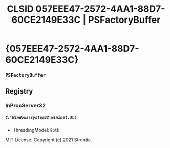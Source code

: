 ﻿---
title: "CLSID 057EEE47-2572-4AA1-88D7-60CE2149E33C | PSFactoryBuffer"
excerpt: What is COM-Object CLSID 057EEE47-2572-4AA1-88D7-60CE2149E33C?
---

# {057EEE47-2572-4AA1-88D7-60CE2149E33C}

### `PSFactoryBuffer`

## Registry


### InProcServer32

##### `C:\Windows\system32\wininet.dll`
* ThreadingModel: `Both`

MIT License. Copyright (c) 2021 Strontic.


